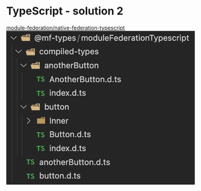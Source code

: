 # TypeScript - solution 2

<a href="https://github.com/module-federation/universe/tree/main/packages/native-federation-typescript" target="_blank" alt="GitHub" class="flex justify-center items-center text-xl slidev-icon-btn opacity-100 !border-none !hover:text-white">
    <carbon-logo-github /> module-federation/native-federation-typescript
</a>

<div class="flex justify-center items-center w-full">
<img src="/assets/ts-structure.png" />
</div>

<style>
    .slidev-layout h1 {
        margin-bottom: 0.5rem !important;
    }
</style>